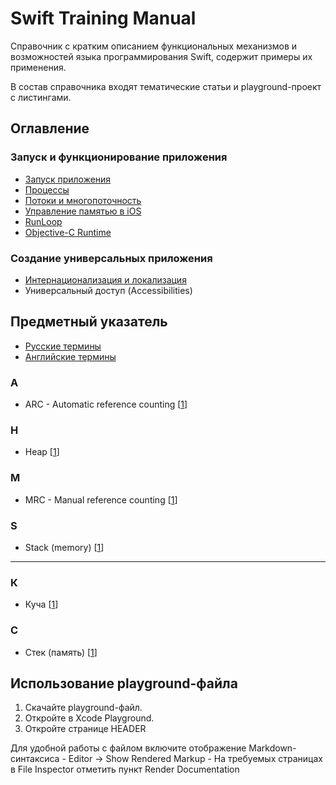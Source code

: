 # Swift Training Manual
Справочник с кратким описанием функциональных механизмов и возможностей языка программирования Swift, содержит примеры их применения.

В состав справочника входят тематические статьи и playground-проект с листингами.

## Оглавление

### Запуск и функционирование приложения

- [Запуск приложения](./AppExecution.md#launch)
- [Процессы](./AppExecution.md#processes)
- [Потоки и многопоточность](/Thearding.md)
- [Управление памятью в iOS](./MemoryManagement.md)
- [RunLoop](/RunLoop.md)
- [Objective-C Runtime](/ObjectiveCRuntime.md)

### Создание универсальных приложения

- [Интернационализация и локализация](./Localization.md)
- Универсальный доступ (Accessibilities)

## Предметный указатель

- [Русские термины](#rus)
- [Английские термины](#eng)

<a id="eng"></a>
### A
- ARC - Automatic reference counting [[1](/MemoryManagement.md#arc)]

### H
- Heap [[1](/MemoryManagement.md#heap)]

### M
- MRC - Manual reference counting [[1](/MemoryManagement.md#mrc)]

### S
- Stack (memory) [[1](/MemoryManagement.md#stack)]

---
<a id="rus"></a>
### К
- Куча [[1](/MemoryManagement.md#heap)]

### С
- Стек (память) [[1](/MemoryManagement.md#stack)]


## Использование playground-файла

1. Скачайте playground-файл.
2. Откройте в Xcode Playground.
3. Откройте странице HEADER

Для удобной работы с файлом включите отображение Markdown-синтаксиса
	- Editor -> Show Rendered Markup
	- На требуемых страницах в File Inspector отметить пункт Render Documentation

